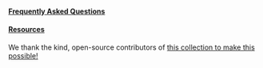 
#### [Frequently Asked Questions](http://www.reddit.com/r/aws/wiki/faq)

#### [Resources](http://www.reddit.com/r/aws/wiki/resources)

We thank the kind, open-source contributors of [this collection to make this possible!](https://github.com/ptcodes/awesome-aws-certifications/blob/master/README.md)